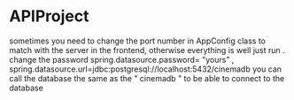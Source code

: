 # APIProject
sometimes you need to change the port number in AppConfig class to match with the server in the frontend, otherwise everything is well just run . 
change the password spring.datasource.password= "yours" , spring.datasource.url=jdbc:postgresql://localhost:5432/cinemadb you can call the database the same as the " cinemadb " to be able to connect to the database 
